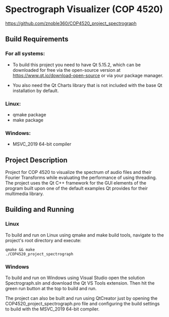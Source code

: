 # Spectrograph Visualizer (COP 4520)
https://github.com/znoble360/COP4520_project_spectrograph

## Build Requirements
### For all systems:
* To build this project you need to have Qt 5.15.2, which can be downloaded
for free via the open-source version at https://www.qt.io/download-open-source or via your package manager.

* You also need the Qt Charts library that is not included with the base Qt installation by default.

### Linux:
* qmake package
* make package
### Windows:
* MSVC_2019 64-bit compiler

## Project Description
Project for COP 4520 to visualize the spectrum of audio files and their Fourier Transforms while evaluating the performance of using threading. The project uses the Qt C++ framework for the GUI elements of the program built upon one of the default examples Qt provides for their multimedia library.

## Building and Running
### Linux
To build and run on Linux using qmake and make build tools, navigate
to the project's root directory and execute:
```console
qmake && make
./COP4520_project_spectrograph
```

### Windows
To build and run on Windows using Visual Studio open the solution Spectrograph.sln and download the Qt VS Tools extension. Then hit the green run button at the top to build and run.

The project can also be built and run using QtCreator just by opening the COP4520_project_spectrograph.pro file and configuring the build settings to build with the MSVC_2019 64-bit compiler.